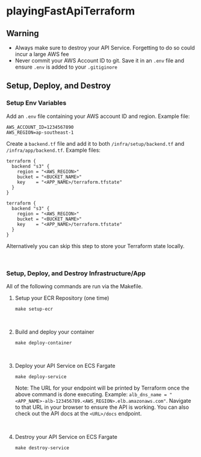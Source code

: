 # playingFastApiTerraform

## Warning
- Always make sure to destroy your API Service. Forgetting to do so could incur a large AWS fee
- Never commit your AWS Account ID to git. Save it in an `.env` file and ensure `.env` is added to your `.gitiginore`

## Setup, Deploy, and Destroy

### Setup Env Variables
Add an `.env` file containing your AWS account ID and region. Example file:
```
AWS_ACCOUNT_ID=1234567890
AWS_REGION=ap-southeast-1
```

Create a `backend.tf` file and add it to both `/infra/setup/backend.tf` and `/infra/app/backend.tf`. Example files:
```
terraform {
  backend "s3" {
    region = "<AWS_REGION>"
    bucket = "<BUCKET_NAME>"
    key    = "<APP_NAME>/terraform.tfstate"
  }
}
```
```
terraform {
  backend "s3" {
    region = "<AWS_REGION>"
    bucket = "<BUCKET_NAME>"
    key    = "<APP_NAME>/terraform.tfstate"
  }
}
```
Alternatively you can skip this step to store your Terraform state locally.

<br>

### Setup, Deploy, and Destroy Infrastructure/App
All of the following commands are run via the Makefile.

1. Setup your ECR Repository (one time)
    ```
    make setup-ecr
    ```

<br>

2. Build and deploy your container
    ```
    make deploy-container
    ```

<br>

3. Deploy your API Service on ECS Fargate
    ```
    make deploy-service
    ```
    Note: The URL for your endpoint will be printed by Terraform once the above command is done executing. Example: `alb_dns_name = "<APP_NAME>-alb-123456789.<AWS_REGION>.elb.amazonaws.com"`. Navigate to that URL in your browser to ensure the API is working. You can also check out the API docs at the `<URL>/docs` endpoint.

<br>

4. Destroy your API Service on ECS Fargate
    ```
    make destroy-service
    ```

